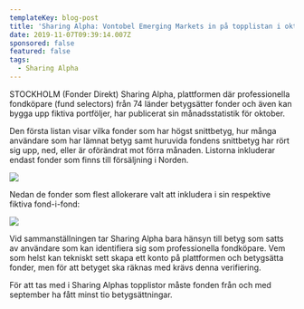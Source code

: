 ```yaml
---
templateKey: blog-post
title: 'Sharing Alpha: Vontobel Emerging Markets in på topplistan i oktobe'
date: 2019-11-07T09:39:14.007Z
sponsored: false
featured: false
tags:
  - Sharing Alpha
---
```

STOCKHOLM (Fonder Direkt) Sharing Alpha, plattformen där professionella fondköpare (fund selectors) från 74 länder betygsätter fonder och även kan bygga upp fiktiva portföljer, har publicerat sin månadsstatistik för oktober.

Den första listan visar vilka fonder som har högst snittbetyg, hur många användare som har lämnat betyg samt huruvida fondens snittbetyg har rört sig upp, ned, eller är oförändrat mot förra månaden. Listorna inkluderar endast fonder som finns till försäljning i Norden.

![](/img/1.jpg)

Nedan de fonder som flest allokerare valt att inkludera i sin respektive fiktiva fond-i-fond:

![](/img/2.jpg)

Vid sammanställningen tar Sharing Alpha bara hänsyn till betyg som satts av användare som kan identifiera sig som professionella fondköpare. Vem som helst kan tekniskt sett skapa ett konto på plattformen och betygsätta fonder, men för att betyget ska räknas med krävs denna verifiering.



För att tas med i Sharing Alphas topplistor måste fonden från och med september ha fått minst tio betygsättningar.
